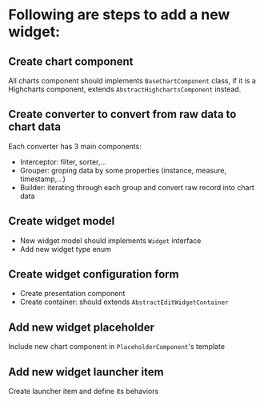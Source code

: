 # Following are steps to add a new widget:

## Create chart component
All charts component should implements `BaseChartComponent` class, if it is a Highcharts component, extends `AbstractHighchartsComponent` instead.

## Create converter to convert from raw data to chart data
Each converter has 3 main components:
- Interceptor: filter, sorter,...
- Grouper: groping data by some properties (instance, measure, timestamp,...)
- Builder: iterating through each group and convert raw record into chart data

## Create widget model
- New widget model should implements `Widget` interface
- Add new widget type enum

## Create widget configuration form
- Create presentation component
- Create container: should extends `AbstractEditWidgetContainer`

## Add new widget placeholder
Include new chart component in `PlaceholderComponent`'s template

## Add new widget launcher item
Create launcher item and define its behaviors
